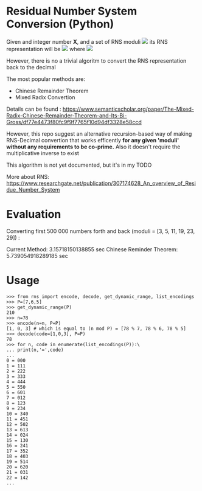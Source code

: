 # Residual Number System Conversion (Python)

Given and integer number <b>X</b>, and a set of RNS moduli <img src="https://render.githubusercontent.com/render/math?math=P = {p_1, p_2, .., p_n}"> its RNS representation will be <img src="https://render.githubusercontent.com/render/math?math={x_1, x_2, ... x_n}"> where <img src="https://render.githubusercontent.com/render/math?math=x_i = X_i \mod p_i"> 

However, there is no a trivial algoritm to convert the RNS representation back to the decimal

The most popular methods are:
- Chinese Remainder Theorem
- Mixed Radix Convertion

Details can be found : https://www.semanticscholar.org/paper/The-Mixed-Radix-Chinese-Remainder-Theorem-and-Its-Bi-Gross/df77e4473f80fc9f9f7765f10d94df3328e58ccd

However, this repo suggest an alternative recursion-based way of making RNS-Decimal convertion that works efficently <b>for any given 'moduli' without any requirements to be co-prime.</b>
Also it doesn't require the multiplicative inverse to exist

This algorithm is not yet documented, but it's in my TODO

More about RNS:
https://www.researchgate.net/publication/307174628_An_overview_of_Residue_Number_System


# Evaluation
Converting first 500 000 numbers forth and back (moduli = [3, 5, 11, 19, 23, 29]) :

Current Method: 3.15718150138855 sec
Chinese Reminder Theorem: 5.739054918289185 sec
# Usage

```
>>> from rns import encode, decode, get_dynamic_range, list_encodings
>>> P=[7,6,5]
>>> get_dynamic_range(P)
210
>>> n=78
>>> encode(n=n, P=P)
[1, 0, 3] # which is equal to (n mod P) = [78 % 7, 78 % 6, 78 % 5]
>>> decode(code=[1,0,3], P=P)
78
>>> for n, code in enumerate(list_encodings(P)):\
... print(n,'=',code)
...
0 = 000
1 = 111
2 = 222
3 = 333
4 = 444
5 = 550
6 = 601
7 = 012
8 = 123
9 = 234
10 = 340
11 = 451
12 = 502
13 = 613
14 = 024
15 = 130
16 = 241
17 = 352
18 = 403
19 = 514
20 = 620
21 = 031
22 = 142
...
```

